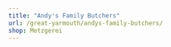 ```yaml
---
title: "Andy's Family Butchers"
url: /great-yarmouth/andys-family-butchers/
shop: Metzgerei
---
```

